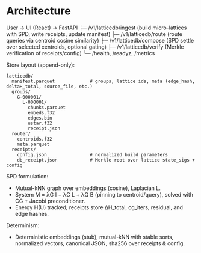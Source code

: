 # Architecture

User → UI (React) → FastAPI
                  ├─ /v1/latticedb/ingest   (build micro-lattices with SPD, write receipts, update manifest)
                  ├─ /v1/latticedb/route    (route queries via centroid cosine similarity)
                  ├─ /v1/latticedb/compose  (SPD settle over selected centroids, optional gating)
                  ├─ /v1/latticedb/verify   (Merkle verification of receipts/config)
                  └─ /health, /readyz, /metrics

Store layout (append-only):
```
latticedb/
  manifest.parquet             # groups, lattice ids, meta (edge_hash, deltaH_total, source_file, etc.)
  groups/
    G-000001/
      L-000001/
        chunks.parquet
        embeds.f32
        edges.bin
        ustar.f32
        receipt.json
  router/
    centroids.f32
    meta.parquet
  receipts/
    config.json                # normalized build parameters
    db_receipt.json            # Merkle root over lattice state_sigs + config
```

SPD formulation:
- Mutual-kNN graph over embeddings (cosine), Laplacian L.
- System M = λG I + λC L + λQ B (pinning to centroid/query), solved with CG + Jacobi preconditioner.
- Energy H(U) tracked; receipts store ΔH_total, cg_iters, residual, and edge hashes.

Determinism:
- Deterministic embeddings (stub), mutual-kNN with stable sorts, normalized vectors, canonical JSON, sha256 over receipts & config.